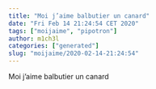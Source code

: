 ```yaml
---
title: "Moi j’aime balbutier un canard"
date: "Fri Feb 14 21:24:54 CET 2020"
tags: ["moijaime", "pipotron"]
author: m1ch3l
categories: ["generated"]
slug: "moijaime/2020-02-14-21:24:54"
---
```


Moi j’aime balbutier un canard
